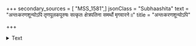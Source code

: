 +++
secondary_sources = [ "MSS_1581",]
jsonClass = "Subhaashita"
text = "अन्तःकरणशून्योऽपि तृणपूलकपूरुषः सत्कृतः क्षेत्रपतिना समर्थो मृगवारने॥"
title = "अन्तःकरणशून्योऽपि"

+++

<details><summary>Text</summary>

अन्तःकरणशून्योऽपि तृणपूलकपूरुषः सत्कृतः क्षेत्रपतिना समर्थो मृगवारने॥
</details>

